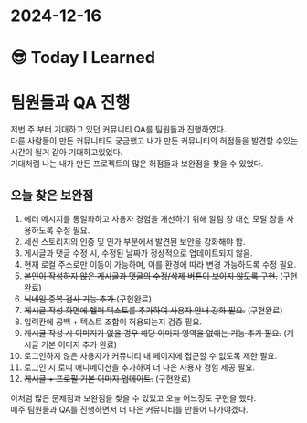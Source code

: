 # 2024-12-16

# :sunglasses: Today I Learned

# 팀원들과 QA 진행
저번 주 부터 기대하고 있던 커뮤니티 QA를 팀원들과 진행하였다.<br>
다른 사람들이 만든 커뮤니티도 궁금했고 내가 만든 커뮤니티의 허점들을 발견할 수있는 시간이 될거 같아 기대하고있었다.<br>
기대처럼 나는 내가 만든 프로젝트의 많은 허점들과 보완점을 찾을 수 있었다.

## 오늘 찾은 보완점
1. 에러 메시지를 통일화하고 사용자 경험을 개선하기 위해 알림 창 대신 모달 창을 사용하도록 수정 필요.
2. 세션 스토리지의 인증 및 인가 부분에서 발견된 보안을 강화해야 함.
3. 게시글과 댓글 수정 시, 수정된 날짜가 정상적으로 업데이트되지 않음.
4. 현재 로컬 주소로만 이동이 가능하며, 이를 환경에 따라 변경 가능하도록 수정 필요.
5. ~~본인이 작성하지 않은 게시글과 댓글의 수정/삭제 버튼이 보이지 않도록 구현.~~ (구현완료)
6. ~~닉네임 중복 검사 기능 추가.~~(구현완료)
8. ~~게시글 작성 화면에 헬퍼 텍스트를 추가하여 사용자 안내 강화 필요.~~ (구현완료)
10. 입력칸에 공백 + 텍스트 조합이 허용되는지 검증 필요. 
11. ~~게시글 작성 시 이미지가 없을 경우 해당 이미지 영역을 없애는 기능 추가 필요.~~ (게시글 기본 이미지 추가 완료)
12. 로그인하지 않은 사용자가 커뮤니티 내 페이지에 접근할 수 없도록 제한 필요.
13. 로그인 시 로띠 애니메이션을 추가하여 더 나은 사용자 경험 제공 필요.
14. ~~게시글 + 프로필 기본 이미지 업데이트.~~ (구현완료)

이처럼 많은 문제점과 보완점을 찾을 수 있었고 오늘 어느정도 구현을 했다.<br>
매주 팀원들과 QA를 진행하면서 더 나은 커뮤니티를 만들어 나가야겠다.
